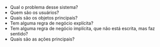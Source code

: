 - Qual o problema desse sistema?
- Quem são os usuários?
- Quais são os objetos principais?
- Tem alguma regra de negócio explícita?
- Tem alguma regra de negócio implícita, que não está escrita, mas faz sentido?
- Quais são as ações principais?